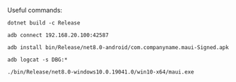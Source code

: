 Useful commands:

```
dotnet build -c Release
```
```
adb connect 192.168.20.100:42587
```

```
adb install bin/Release/net8.0-android/com.companyname.maui-Signed.apk 
```

```
adb logcat -s DBG:*
```
```
./bin/Release/net8.0-windows10.0.19041.0/win10-x64/maui.exe
```